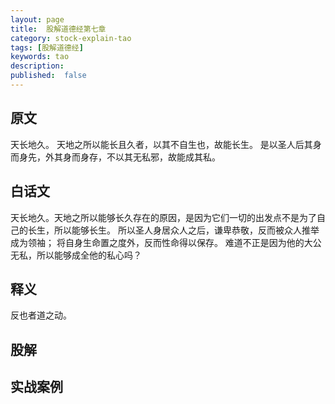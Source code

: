 ```yaml
---
layout: page
title:  股解道德经第七章
category: stock-explain-tao
tags: [股解道德经]
keywords: tao
description:
published:  false
---
```


## 原文
天长地久。
天地之所以能长且久者，以其不自生也，故能长生。
是以圣人后其身而身先，外其身而身存，不以其无私邪，故能成其私。

## 白话文
天长地久。天地之所以能够长久存在的原因，是因为它们一切的出发点不是为了自己的长生，所以能够长生。
所以圣人身居众人之后，谦卑恭敬，反而被众人推举成为领袖；
将自身生命置之度外，反而性命得以保存。
难道不正是因为他的大公无私，所以能够成全他的私心吗？
## 释义
反也者道之动。

## 股解

## 实战案例















